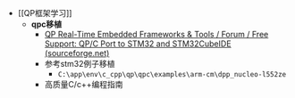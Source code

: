 - [[QP框架学习]]
	- **qpc移植**
		- [QP Real-Time Embedded Frameworks & Tools / Forum / Free Support: QP/C Port to STM32 and STM32CubeIDE (sourceforge.net)](https://sourceforge.net/p/qpc/discussion/668726/thread/83e0c6bf99/)
		- 参考stm32例子移植
			- `C:\app\env\c_cpp\qp\qpc\examples\arm-cm\dpp_nucleo-l552ze`
		- 高质量C/c++编程指南